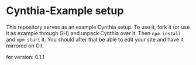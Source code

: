 # Cynthia-Example setup

This repository serves as an example Cynthia setup. To use it, fork it (or use it as example through GH) and unpack Cynthia over it. Then `npm install` and `npm start` it. You should after that be able to edit your site and have it mirrored on Git.

for version: 0.1.1